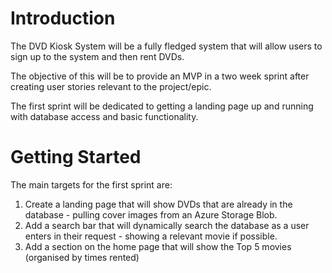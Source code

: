 # Introduction
The DVD Kiosk System will be a fully fledged system that will allow users to sign up to the system and then rent DVDs. 

The objective of this will be to provide an MVP in a two week sprint after creating user stories relevant to the project/epic. 

The first sprint will be dedicated to getting a landing page up and running with database access and basic functionality.

# Getting Started
The main targets for the first sprint are:
1.	Create a landing page that will show DVDs that are already in the database - pulling cover images from an Azure Storage Blob.
2.	Add a search bar that will dynamically search the database as a user enters in their request - showing a relevant movie if possible.
3.	Add a section on the home page that will show the Top 5 movies (organised by times rented)